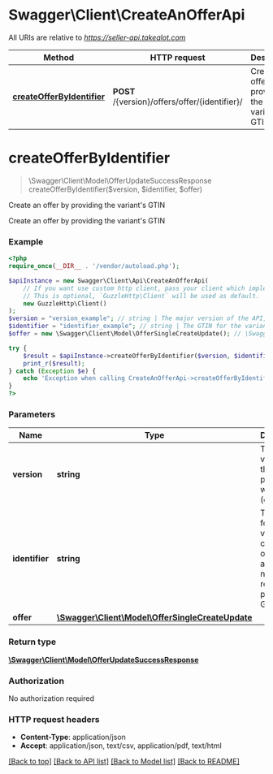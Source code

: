 # Swagger\Client\CreateAnOfferApi

All URIs are relative to *https://seller-api.takealot.com*

Method | HTTP request | Description
------------- | ------------- | -------------
[**createOfferByIdentifier**](CreateAnOfferApi.md#createOfferByIdentifier) | **POST** /{version}/offers/offer/{identifier}/ | Create an offer by providing the variant&#39;s GTIN


# **createOfferByIdentifier**
> \Swagger\Client\Model\OfferUpdateSuccessResponse createOfferByIdentifier($version, $identifier, $offer)

Create an offer by providing the variant's GTIN

Create an offer by providing the variant's GTIN

### Example
```php
<?php
require_once(__DIR__ . '/vendor/autoload.php');

$apiInstance = new Swagger\Client\Api\CreateAnOfferApi(
    // If you want use custom http client, pass your client which implements `GuzzleHttp\ClientInterface`.
    // This is optional, `GuzzleHttp\Client` will be used as default.
    new GuzzleHttp\Client()
);
$version = "version_example"; // string | The major version of the API, prepended with a v (e.g. v1)
$identifier = "identifier_example"; // string | The GTIN for the variant to create an offer against. It is not required to prepend GTIN.
$offer = new \Swagger\Client\Model\OfferSingleCreateUpdate(); // \Swagger\Client\Model\OfferSingleCreateUpdate | 

try {
    $result = $apiInstance->createOfferByIdentifier($version, $identifier, $offer);
    print_r($result);
} catch (Exception $e) {
    echo 'Exception when calling CreateAnOfferApi->createOfferByIdentifier: ', $e->getMessage(), PHP_EOL;
}
?>
```

### Parameters

Name | Type | Description  | Notes
------------- | ------------- | ------------- | -------------
 **version** | **string**| The major version of the API, prepended with a v (e.g. v1) |
 **identifier** | **string**| The GTIN for the variant to create an offer against. It is not required to prepend GTIN. |
 **offer** | [**\Swagger\Client\Model\OfferSingleCreateUpdate**](../Model/OfferSingleCreateUpdate.md)|  |

### Return type

[**\Swagger\Client\Model\OfferUpdateSuccessResponse**](../Model/OfferUpdateSuccessResponse.md)

### Authorization

No authorization required

### HTTP request headers

 - **Content-Type**: application/json
 - **Accept**: application/json, text/csv, application/pdf, text/html

[[Back to top]](#) [[Back to API list]](../../README.md#documentation-for-api-endpoints) [[Back to Model list]](../../README.md#documentation-for-models) [[Back to README]](../../README.md)


